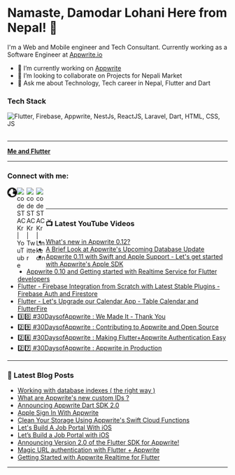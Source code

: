 # Namaste, Damodar Lohani Here from Nepal! 👋

I'm a Web and Mobile engineer and Tech Consultant. Currently working as a Software Engineer at [Appwrite.io](https://appwrite.io)

- 🔭 I’m currently working on [Appwrite](https://github.com/appwrite/appwrite)
- 👯 I’m looking to collaborate on Projects for Nepali Market
- 💬 Ask me about Technology, Tech career in Nepal, Flutter and Dart

### Tech Stack
<img src="assets/tech.svg" title="Flutter, Firebase, Appwrite, NestJs, ReactJS, Laravel, Dart, HTML, CSS, JS" alt="Flutter, Firebase, Appwrite, NestJs, ReactJS, Laravel, Dart, HTML, CSS, JS" /> <br /><br />
___

**[Me and Flutter](https://github.com/lohanidamodar/lohanidamodar/blob/master/FLUTTER.md)**
___

### Connect with me:

[<img align="left" alt="codeSTACKr.com" width="22px" src="https://raw.githubusercontent.com/iconic/open-iconic/master/svg/globe.svg" />][website]
[<img align="left" alt="codeSTACKr | YouTube" width="22px" src="https://cdn.jsdelivr.net/npm/simple-icons@v3/icons/youtube.svg" />][youtube]
[<img align="left" alt="codeSTACKr | Twitter" width="22px" src="https://cdn.jsdelivr.net/npm/simple-icons@v3/icons/twitter.svg" />][twitter]
[<img align="left" alt="codeSTACKr | LinkedIn" width="22px" src="https://cdn.jsdelivr.net/npm/simple-icons@v3/icons/linkedin.svg" />][linkedin]

<br />
<br />

---

### 📺 Latest YouTube Videos
<!-- YOUTUBE:START -->
- [What&#39;s new in Appwrite 0.12?](https://www.youtube.com/watch?v=JGOCD9uMlMk)
- [A Brief Look at Appwrite&#39;s Upcoming Database Update](https://www.youtube.com/watch?v=hztniBQJuDE)
- [Appwrite 0.11 with Swift and Apple Support - Let&#39;s get started with Appwrite&#39;s Apple SDK](https://www.youtube.com/watch?v=-mlG88xLQwk)
- [Appwrite 0.10 and Getting started with Realtime Service for Flutter developers](https://www.youtube.com/watch?v=TFMC5542wjQ)
- [Flutter - Firebase Integration from Scratch with Latest Stable Plugins - Firebase Auth and Firestore](https://www.youtube.com/watch?v=8SziUbsU6iU)
- [Flutter - Let&#39;s Upgrade our Calendar App - Table Calendar and FlutterFire](https://www.youtube.com/watch?v=Tnjex6C94qc)
- [3️⃣0️⃣ #30DaysofAppwrite : We Made It - Thank You](https://www.youtube.com/watch?v=cAl7KJwAM98)
- [2️⃣9️⃣ #30DaysofAppwrite : Contributing to Appwrite and Open Source](https://www.youtube.com/watch?v=3yC34nxqzRo)
- [2️⃣8️⃣ #30DaysofAppwrite : Making Flutter+Appwrite Authentication Easy](https://www.youtube.com/watch?v=bqh8qjNCHno)
- [2️⃣7️⃣ #30DaysofAppwrite : Appwrite in Production](https://www.youtube.com/watch?v=guu0GR_4F5w)
<!-- YOUTUBE:END -->

---

### 📕 Latest Blog Posts
<!-- BLOG-POST-LIST:START -->
- [Working with database indexes &lpar; the right way &rpar;](https://dev.to/appwrite/working-with-database-indexes-the-right-way--4agp)
- [What are Appwrite&#39;s new custom IDs ?](https://dev.to/appwrite/what-are-appwrites-new-custom-ids--5g6a)
- [Announcing Appwrite Dart SDK 2.0](https://dev.to/appwrite/announcing-appwrite-dart-sdk-20-50a1)
- [Apple Sign In With Appwrite](https://dev.to/appwrite/apple-sign-in-with-appwrite-2576)
- [Clean Your Storage Using Appwrite&#39;s Swift Cloud Functions](https://dev.to/appwrite/clean-your-storage-using-appwrites-swift-cloud-functions-1h4f)
- [Let&#39;s Build A Job Portal With iOS](https://dev.to/appwrite/lets-build-a-job-portal-with-ios-50in)
- [Let’s Build a Job Portal with iOS](https://lohanidamodar.medium.com/lets-build-a-job-portal-with-ios-385818b61386?source=rss-21afa4abace7------2)
- [Announcing Version 2.0 of the Flutter SDK for Appwrite!](https://dev.to/appwrite/announcing-version-2-0-of-the-flutter-sdk-for-appwrite-22hg)
- [Magic URL authentication with Flutter + Appwrite](https://dev.to/appwrite/magic-url-authentication-with-flutter-appwrite-349g)
- [Getting Started with Appwrite Realtime for Flutter](https://dev.to/appwrite/getting-started-with-appwrite-realtime-for-flutter-4229)
<!-- BLOG-POST-LIST:END -->

---

[website]: https://dlohani.com.np
[twitter]: https://twitter.com/lohanidamodar
[youtube]: https://youtube.com/reactbits
[linkedin]: https://linkedin.com/in/lohanidamodar
